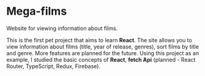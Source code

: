 # Mega-films

Website for viewing information about films.

This is the first pet project that aims to learn **React**. The site allows you to view information about films (title, year of release, genres), sort films by title and genre. More features are planned for the future. Using this project as an example, I studied the basic concepts of **React**, **fetch Api** (planned - React Router, TypeScript, Redux, Firebase).
